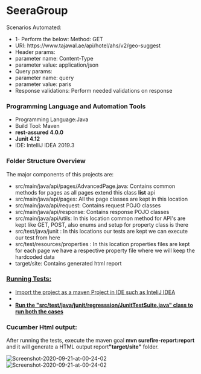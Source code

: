 # SeeraGroup
<p>Scenarios Automated:</p>
<ul><li>1- Perform the below: Method: GET</li>
<li>URI: https://www.tajawal.ae/api/hotel/ahs/v2/geo-suggest</li>
  <li>Header params:</li>
   <li>parameter name: Content-Type</li>
   <li>parameter value: application/json</li>
  
  <li>Query params:</li>
   <li>parameter name: query</li>
   <li>parameter value: paris</li>
   
   <li>Response validations: Perform needed validations on response</li>
</ul>
<h3>Programming Language and Automation Tools</h3>
<ul><li>Programming Language:Java</li>
  <li> Build Tool: Maven</li>
  <li> <b>rest-assured 4.0.0</b></li>
  <li> <b>Junit 4.12</b></li>
  <li> IDE: IntelliJ IDEA 2019.3</li>
</ul>
<h3>Folder Structure Overview</h3>
<p>The major components of this projects are:</p>
   <ul>
  <li>src/main/java/api/pages/AdvancedPage.java: Contains common methods for pages as all pages extend this class <b>list</b> api</li>
  <li>src/main/java/api/pages: All the page classes are kept in this location</li>
  <li>src/main/java/api/request: Contains request POJO classes</li>
  <li>src/main/java/api/response: Contains response POJO classes</li>
  <li>src/main/java/api/utils: In this location common method for API's are kept like GET, POST, also enums and setup for property class is there</li>
  <li>src/test/java/junit : In this locations our tests are kept we can execute our test from here</li>
  <li>src/test/resources/properties : In this location properties files are kept for each page we have a respective property file where we will keep the hardcoded data</li>
  <li>target/site: Contains generated html report</li>
  </ul>
  <a href="https://ibb.co/BLSjZkP" alt="Project Structure" border="0">
  <h3>Running Tests:</h3>
  
  <ul>
    <li> Import the project as a maven Project in IDE such as InteliJ IDEA</li>
    <li> </li>
 <li><b>Run the "src/test/java/junit/regresssion/JunitTestSuite.java" class to run both the cases</b></li>
  </ul>
  <a href="" alt="Screenshot-2020-09-21-at-00-08-53" border="0"></a>
 <h3> Cucumber Html output:</h3>
 <p> After running the tests, execute the maven goal <b> mvn surefire-report:report</b> and it will generate a HTML output report<b>"target/site"</b> folder.</p>
<img src="" alt="Screenshot-2020-09-21-at-00-24-02" border="0">
<img src="" alt="Screenshot-2020-09-21-at-00-24-02" border="0">
